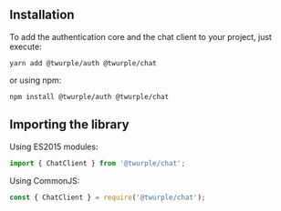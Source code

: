 ## Installation

To add the authentication core and the chat client to your project, just execute:

	yarn add @twurple/auth @twurple/chat

or using npm:

	npm install @twurple/auth @twurple/chat

## Importing the library

Using ES2015 modules:

```typescript
import { ChatClient } from '@twurple/chat';
```

Using CommonJS:

```typescript
const { ChatClient } = require('@twurple/chat');
```
